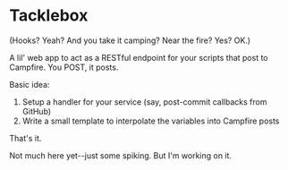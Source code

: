 Tacklebox
=========

(Hooks? Yeah? And you take it camping? Near the fire? Yes? OK.)

A lil' web app to act as a RESTful endpoint for your scripts that
post to Campfire. You POST, it posts.

Basic idea:

1. Setup a handler for your service (say, post-commit callbacks from GitHub)
2. Write a small template to interpolate the variables into Campfire posts

That's it.

Not much here yet--just some spiking. But I'm working on it.